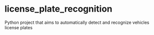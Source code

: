 # license_plate_recognition
Python project that aims to automatically detect and recognize vehicles license plates
